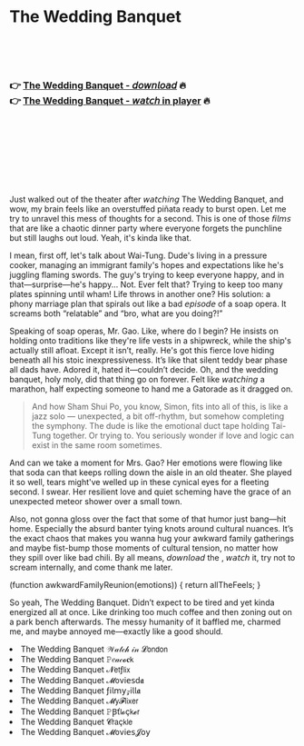 <h1>The Wedding Banquet</h1>

<br><br><br>

<h3>👉 <a href="https://Gunarajs-stergepelec1988.github.io/fqadotfdmu/">The Wedding Banquet - 𝘥𝘰𝘸𝘯𝘭𝘰𝘢𝘥</a> 🔥<br>
👉 <a href="https://Gunarajs-stergepelec1988.github.io/fqadotfdmu/">The Wedding Banquet - 𝘸𝘢𝘵𝘤𝘩 in player</a> 🔥
</h3>



<br><br><br><br><br><br><br>


Just walked out of the theater after 𝘸𝘢𝘵𝘤𝘩𝘪𝘯𝘨 The Wedding Banquet, and wow, my brain feels like an overstuffed piñata ready to burst open. Let me try to unravel this mess of thoughts for a second. This is one of those 𝘧𝘪𝘭𝘮𝘴 that are like a chaotic dinner party where everyone forgets the punchline but still laughs out loud. Yeah, it's kinda like that.

I mean, first off, let's talk about Wai-Tung. Dude's living in a pressure cooker, managing an immigrant family's hopes and expectations like he's juggling flaming swords. The guy's trying to keep everyone happy, and in that—surprise—he's happy... Not. Ever felt that? Trying to keep too many plates spinning until wham! Life throws in another one? His solution: a phony marriage plan that spirals out like a bad 𝘦𝘱𝘪𝘴𝘰𝘥𝘦 of a soap opera. It screams both “relatable” and “bro, what are you doing?!”

Speaking of soap operas, Mr. Gao. Like, where do I begin? He insists on holding onto traditions like they're life vests in a shipwreck, while the ship's actually still afloat. Except it isn’t, really. He's got this fierce love hiding beneath all his stoic inexpressiveness. It’s like that silent teddy bear phase all dads have. Adored it, hated it—couldn’t decide. Oh, and the wedding banquet, holy moly, did that thing go on forever. Felt like 𝘸𝘢𝘵𝘤𝘩𝘪𝘯𝘨 a marathon, half expecting someone to hand me a Gatorade as it dragged on. 

> And how Sham Shui Po, you know, Simon, fits into all of this, is like a jazz solo — unexpected, a bit off-rhythm, but somehow completing the symphony. The dude is like the emotional duct tape holding Tai-Tung together. Or trying to. You seriously wonder if love and logic can exist in the same room sometimes.

And can we take a moment for Mrs. Gao? Her emotions were flowing like that soda can that keeps rolling down the aisle in an old   theater. She played it so well, tears might've welled up in these cynical eyes for a fleeting second. I swear. Her resilient love and quiet scheming have the grace of an unexpected meteor shower over a small town.

Also, not gonna gloss over the fact that some of that humor just bang—hit home. Especially the absurd banter tying knots around cultural nuances. It’s the exact chaos that makes you wanna hug your awkward family gatherings and maybe fist-bump those moments of cultural tension, no matter how they spill over like bad chili. By all means, 𝘥𝘰𝘸𝘯𝘭𝘰𝘢𝘥 the  , 𝘸𝘢𝘵𝘤𝘩 it, try not to scream internally, and come thank me later.

(function awkwardFamilyReunion(emotions)) { return allTheFeels; }

So yeah, The Wedding Banquet. Didn’t expect to be tired and yet kinda energized all at once. Like drinking too much coffee and then zoning out on a park bench afterwards. The messy humanity of it baffled me, charmed me, and maybe annoyed me—exactly like a good   should.

<li>The Wedding Banquet 𝒲𝒶𝓉𝒸𝒽 𝒾𝓃 𝓛𝗈𝗇𝖽𝗈𝗇</li>
<li>The Wedding Banquet 𝙿𝑒𝒶𝒸𝓸𝐜𝗄</li>
<li>The Wedding Banquet 𝓝𝖾𝗍ƒ𝗅𝗂𝗑</li>
<li>The Wedding Banquet 𝓜𝗈ν𝗂𝖾𝗌ԁ𝖆</li>
<li>The Wedding Banquet ƒ𝗂𝗅𝗆𝗒𝓏𝗂𝗅𝗅𝖆</li>
<li>The Wedding Banquet 𝓜𝗒𝓕𝗅𝗂𝗑𝖾𝗋</li>
<li>The Wedding Banquet 𝙿Ꞵť𝗅𝓸ç𝗄𝓮𝗋</li>
<li>The Wedding Banquet 𝓒𝗋𝖺ç𝗄𝗅𝖾</li>
<li>The Wedding Banquet 𝓜𝗈ν𝗂𝖾𝗌𝓙𝗈𝗒</li>
